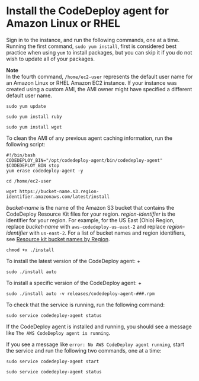 # Install the CodeDeploy agent for Amazon Linux or RHEL<a name="codedeploy-agent-operations-install-linux"></a>

Sign in to the instance, and run the following commands, one at a time\. Running the first command, `sudo yum install`, first is considered best practice when using `yum` to install packages, but you can skip it if you do not wish to update all of your packages\.

**Note**  
In the fourth command, `/home/ec2-user` represents the default user name for an Amazon Linux or RHEL Amazon EC2 instance\. If your instance was created using a custom AMI, the AMI owner might have specified a different default user name\. 

```
sudo yum update
```

```
sudo yum install ruby
```

```
sudo yum install wget
```

To clean the AMI of any previous agent caching information, run the following script:

```
#!/bin/bash
CODEDEPLOY_BIN="/opt/codedeploy-agent/bin/codedeploy-agent"
$CODEDEPLOY_BIN stop
yum erase codedeploy-agent -y
```

```
cd /home/ec2-user
```

```
wget https://bucket-name.s3.region-identifier.amazonaws.com/latest/install
```

*bucket\-name* is the name of the Amazon S3 bucket that contains the CodeDeploy Resource Kit files for your region\. *region\-identifier* is the identifier for your region\. For example, for the US East \(Ohio\) Region, replace *bucket\-name* with `aws-codedeploy-us-east-2` and replace *region\-identifier* with `us-east-2`\. For a list of bucket names and region identifiers, see [Resource kit bucket names by Region](resource-kit.md#resource-kit-bucket-names)\.

```
chmod +x ./install
```

To install the latest version of the CodeDeploy agent:
+ 

  ```
  sudo ./install auto
  ```

To install a specific version of the CodeDeploy agent:
+ 

  ```
  sudo ./install auto -v releases/codedeploy-agent-###.rpm
  ```

To check that the service is running, run the following command:

```
sudo service codedeploy-agent status
```

If the CodeDeploy agent is installed and running, you should see a message like `The AWS CodeDeploy agent is running`\.

If you see a message like `error: No AWS CodeDeploy agent running`, start the service and run the following two commands, one at a time:

```
sudo service codedeploy-agent start
```

```
sudo service codedeploy-agent status
```